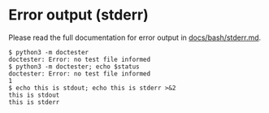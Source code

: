 # Error output (stderr)

Please read the full documentation for error output in 
[docs/bash/stderr.md](../bash/stderr.md).

    $ python3 -m doctester
    doctester: Error: no test file informed
    $ python3 -m doctester; echo $status
    doctester: Error: no test file informed
    1
    $ echo this is stdout; echo this is stderr >&2
    this is stdout
    this is stderr

